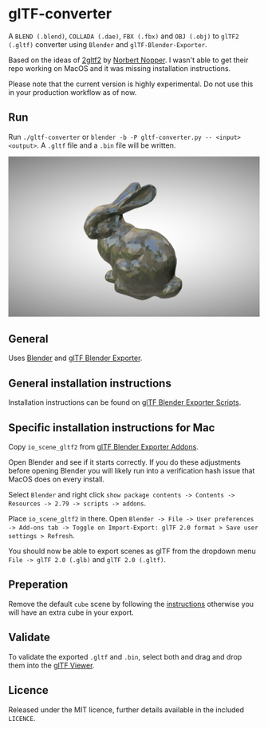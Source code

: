 # glTF-converter

A `BLEND (.blend)`, `COLLADA (.dae)`, `FBX (.fbx)` and `OBJ (.obj)` to `glTF2 (.gltf)` converter using `Blender` and `glTF-Blender-Exporter`.

Based on the ideas of [2gltf2](https://github.com/ux3d/2gltf2) by [Norbert Nopper](https://twitter.com/McNopper). I wasn't able to get their repo working on MacOS and it was missing installation instructions.

Please note that the current version is highly experimental. Do not use this in your production workflow as of now. 

## Run
Run `./gltf-converter` or `blender -b -P gltf-converter.py -- <input> <output>`. A `.gltf` file and a `.bin` file will be written.

![.obj to .gltf bunny in glTF viewer](example/bunny.jpg)

## General

Uses [Blender](https://www.blender.org/download/) and [glTF Blender Exporter](https://github.com/KhronosGroup/glTF-Blender-Exporter).

## General installation instructions
Installation instructions can be found on [glTF Blender Exporter Scripts](https://github.com/KhronosGroup/glTF-Blender-Exporter/tree/master/scripts).

## Specific installation instructions for Mac
Copy `io_scene_gltf2` from [glTF Blender Exporter Addons](https://github.com/KhronosGroup/glTF-Blender-Exporter/tree/master/scripts/addons).

Open Blender and see if it starts correctly. If you do these adjustments before opening Blender you will likely run into a verification hash issue that MacOS does on every install.

Select `Blender` and right click `show package contents -> Contents -> Resources -> 2.79 -> scripts -> addons`.

Place `io_scene_gltf2` in there. Open `Blender -> File -> User preferences -> Add-ons tab -> Toggle on Import-Export: glTF 2.0 format > Save user settings > Refresh`.

You should now be able to export scenes as glTF from the dropdown menu `File -> glTF 2.0 (.glb)` and `glTF 2.0 (.gltf)`.

## Preperation
Remove the default `cube` scene by following the [instructions](https://blender.stackexchange.com/questions/5574/how-to-remove-the-default-cube) otherwise you will have an extra cube in your export.

## Validate
To validate the exported `.gltf` and `.bin`, select both and drag and drop them into the [glTF Viewer](https://gltf-viewer.donmccurdy.com/).

## Licence
Released under the MIT licence, further details available in the included `LICENCE`.